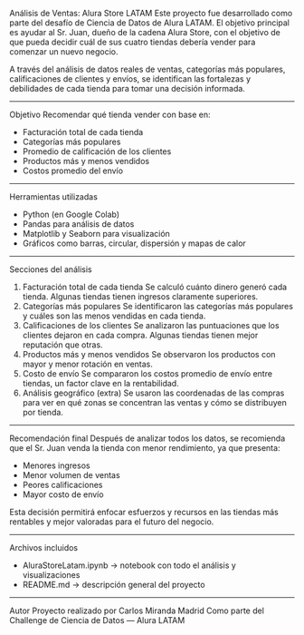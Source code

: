 Análisis de Ventas: Alura Store LATAM
Este proyecto fue desarrollado como parte del desafío de Ciencia de Datos de Alura LATAM.
El objetivo principal es ayudar al Sr. Juan, dueño de la cadena Alura Store, con el objetivo de que pueda decidir cuál de sus cuatro tiendas debería vender para comenzar un nuevo negocio.

A través del análisis de datos reales de ventas, categorías más populares, calificaciones de clientes y envíos, se identifican las fortalezas y debilidades de cada tienda para tomar una decisión informada.

________________________________________
Objetivo
Recomendar qué tienda vender con base en:

-	Facturación total de cada tienda
-	Categorías más populares
-	Promedio de calificación de los clientes
-	Productos más y menos vendidos
-	Costos promedio del envío

________________________________________
Herramientas utilizadas
-	Python (en Google Colab)
-	Pandas para análisis de datos
-	Matplotlib y Seaborn para visualización
-	Gráficos como barras, circular, dispersión y mapas de calor

________________________________________
Secciones del análisis
1. Facturación total de cada tienda
Se calculó cuánto dinero generó cada tienda. Algunas tiendas tienen ingresos claramente superiores.
2. Categorías más populares
Se identificaron las categorías más populares y cuáles son las menos vendidas en cada tienda.
3. Calificaciones de los clientes
Se analizaron las puntuaciones que los clientes dejaron en cada compra. Algunas tiendas tienen mejor reputación que otras.
4. Productos más y menos vendidos
Se observaron los productos con mayor y menor rotación en ventas.
5. Costo de envío
Se compararon los costos promedio de envío entre tiendas, un factor clave en la rentabilidad.
6. Análisis geográfico (extra)
Se usaron las coordenadas de las compras para ver en qué zonas se concentran las ventas y cómo se distribuyen por tienda.

________________________________________
Recomendación final
Después de analizar todos los datos, se recomienda que el Sr. Juan venda la tienda con menor rendimiento, ya que presenta:

-	Menores ingresos 
-	Menor volumen de ventas 
-	Peores calificaciones 
-	Mayor costo de envío 

Esta decisión permitirá enfocar esfuerzos y recursos en las tiendas más rentables y mejor valoradas para el futuro del negocio.

________________________________________
Archivos incluidos
-	AluraStoreLatam.ipynb → notebook con todo el análisis y visualizaciones
-	README.md → descripción general del proyecto

________________________________________
Autor
Proyecto realizado por Carlos Miranda Madrid
Como parte del Challenge de Ciencia de Datos — Alura LATAM


